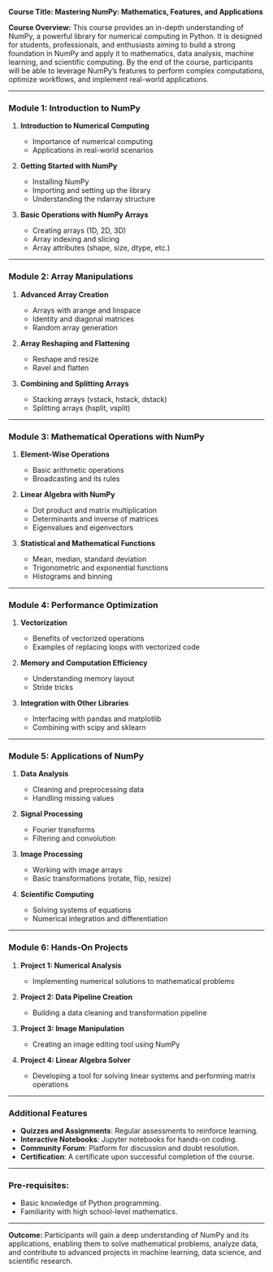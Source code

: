 **Course Title: Mastering NumPy: Mathematics, Features, and Applications**

**Course Overview:**
This course provides an in-depth understanding of NumPy, a powerful library for numerical computing in Python. It is designed for students, professionals, and enthusiasts aiming to build a strong foundation in NumPy and apply it to mathematics, data analysis, machine learning, and scientific computing. By the end of the course, participants will be able to leverage NumPy’s features to perform complex computations, optimize workflows, and implement real-world applications.

---

### **Module 1: Introduction to NumPy**

1. **Introduction to Numerical Computing**
   - Importance of numerical computing
   - Applications in real-world scenarios

2. **Getting Started with NumPy**
   - Installing NumPy
   - Importing and setting up the library
   - Understanding the ndarray structure

3. **Basic Operations with NumPy Arrays**
   - Creating arrays (1D, 2D, 3D)
   - Array indexing and slicing
   - Array attributes (shape, size, dtype, etc.)

---

### **Module 2: Array Manipulations**

1. **Advanced Array Creation**
   - Arrays with arange and linspace
   - Identity and diagonal matrices
   - Random array generation

2. **Array Reshaping and Flattening**
   - Reshape and resize
   - Ravel and flatten

3. **Combining and Splitting Arrays**
   - Stacking arrays (vstack, hstack, dstack)
   - Splitting arrays (hsplit, vsplit)

---

### **Module 3: Mathematical Operations with NumPy**

1. **Element-Wise Operations**
   - Basic arithmetic operations
   - Broadcasting and its rules

2. **Linear Algebra with NumPy**
   - Dot product and matrix multiplication
   - Determinants and inverse of matrices
   - Eigenvalues and eigenvectors

3. **Statistical and Mathematical Functions**
   - Mean, median, standard deviation
   - Trigonometric and exponential functions
   - Histograms and binning

---

### **Module 4: Performance Optimization**

1. **Vectorization**
   - Benefits of vectorized operations
   - Examples of replacing loops with vectorized code

2. **Memory and Computation Efficiency**
   - Understanding memory layout
   - Stride tricks

3. **Integration with Other Libraries**
   - Interfacing with pandas and matplotlib
   - Combining with scipy and sklearn

---

### **Module 5: Applications of NumPy**

1. **Data Analysis**
   - Cleaning and preprocessing data
   - Handling missing values

2. **Signal Processing**
   - Fourier transforms
   - Filtering and convolution

3. **Image Processing**
   - Working with image arrays
   - Basic transformations (rotate, flip, resize)

4. **Scientific Computing**
   - Solving systems of equations
   - Numerical integration and differentiation

---

### **Module 6: Hands-On Projects**

1. **Project 1: Numerical Analysis**
   - Implementing numerical solutions to mathematical problems

2. **Project 2: Data Pipeline Creation**
   - Building a data cleaning and transformation pipeline

3. **Project 3: Image Manipulation**
   - Creating an image editing tool using NumPy

4. **Project 4: Linear Algebra Solver**
   - Developing a tool for solving linear systems and performing matrix operations

---

### **Additional Features**

- **Quizzes and Assignments**: Regular assessments to reinforce learning.
- **Interactive Notebooks**: Jupyter notebooks for hands-on coding.
- **Community Forum**: Platform for discussion and doubt resolution.
- **Certification**: A certificate upon successful completion of the course.

---

### **Pre-requisites:**

- Basic knowledge of Python programming.
- Familiarity with high school-level mathematics.

---

**Outcome:**
Participants will gain a deep understanding of NumPy and its applications, enabling them to solve mathematical problems, analyze data, and contribute to advanced projects in machine learning, data science, and scientific research.



